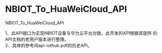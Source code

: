 # NBIOT_To_HuaWeiCloud_API
NBIOT_To_HuaWeiCloud_API

1、此API接口为实现NBIOT设备与华为云平台对接，此开发的API根据其提供
   的API文档的老用户版本进行整理。  
2、具体的参考间api-iothub.pdf的历史API。 
  
 
